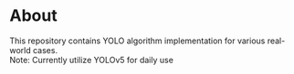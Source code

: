 # About
This repository contains YOLO algorithm implementation for various real-world cases.
<br> Note: Currently utilize YOLOv5 for daily use 
